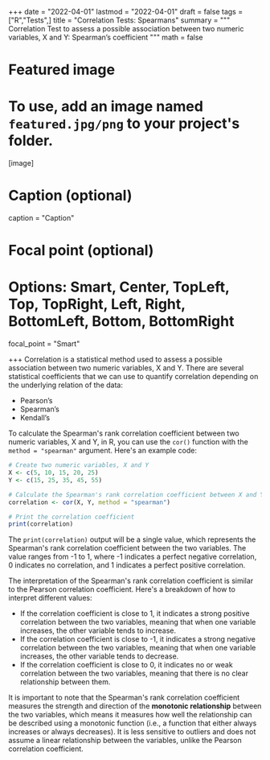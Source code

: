 +++
date = "2022-04-01"
lastmod = "2022-04-01"
draft = false
tags = ["R","Tests",]
title = "Correlation Tests: Spearmans"
summary = """
Correlation Test to assess a possible association between two numeric variables, X and Y: Spearman’s coefficient
"""
math = false

# Featured image
# To use, add an image named `featured.jpg/png` to your project's folder. 
[image]
  # Caption (optional)
  caption = "Caption"
  
  # Focal point (optional)
  # Options: Smart, Center, TopLeft, Top, TopRight, Left, Right, BottomLeft, Bottom, BottomRight
  focal_point = "Smart"

+++
Correlation is a statistical method used to assess a possible association between two numeric variables, X and Y. 
There are several statistical coefficients that we can use to quantify correlation depending on the underlying relation of the data:

- Pearson’s 
- Spearman’s 
- Kendall’s


To calculate the Spearman's rank correlation coefficient between two numeric variables, X and Y, in R, you can use the `cor()` function with the `method = "spearman"` argument. Here's an example code:

```r
# Create two numeric variables, X and Y
X <- c(5, 10, 15, 20, 25)
Y <- c(15, 25, 35, 45, 55)

# Calculate the Spearman's rank correlation coefficient between X and Y
correlation <- cor(X, Y, method = "spearman")

# Print the correlation coefficient
print(correlation)
```

The `print(correlation)` output will be a single value, which represents the Spearman's rank correlation coefficient between the two variables. The value ranges from -1 to 1, where -1 indicates a perfect negative correlation, 0 indicates no correlation, and 1 indicates a perfect positive correlation.

The interpretation of the Spearman's rank correlation coefficient is similar to the Pearson correlation coefficient. Here's a breakdown of how to interpret different values:

- If the correlation coefficient is close to 1, it indicates a strong positive correlation between the two variables, meaning that when one variable increases, the other variable tends to increase.
- If the correlation coefficient is close to -1, it indicates a strong negative correlation between the two variables, meaning that when one variable increases, the other variable tends to decrease.
- If the correlation coefficient is close to 0, it indicates no or weak correlation between the two variables, meaning that there is no clear relationship between them.

It is important to note that the Spearman's rank correlation coefficient measures the strength and direction of the **monotonic relationship** between the two variables, which means it measures how well the relationship can be described using a monotonic function (i.e., a function that either always increases or always decreases). It is less sensitive to outliers and does not assume a linear relationship between the variables, unlike the Pearson correlation coefficient.

